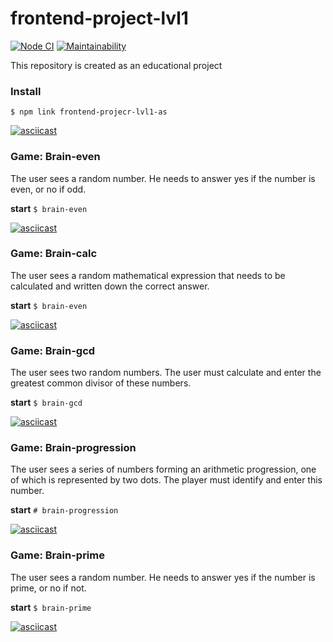 # frontend-project-lvl1

[![Node CI](https://github.com/asalex04/frontend-project-lvl1/workflows/Node%20CI/badge.svg)](https://github.com/asalex04/frontend-project-lvl1/actions)
[![Maintainability](https://api.codeclimate.com/v1/badges/a99a88d28ad37a79dbf6/maintainability)](https://codeclimate.com/github/codeclimate/codeclimate/maintainability)

This repository is created as an educational project

### Install
```$ npm link frontend-projecr-lvl1-as```

[![asciicast](https://asciinema.org/a/ZSO3SQ6saS0nxaHPkrTiXrtkD.svg)](https://asciinema.org/a/ZSO3SQ6saS0nxaHPkrTiXrtkD)

### Game: Brain-even
The user sees a random number. He needs to answer yes if the number is even, or no if odd.

**start** 
```$ brain-even```

[![asciicast](https://asciinema.org/a/eo532CGIkM2phULhgOGJ5tyBs.svg)](https://asciinema.org/a/eo532CGIkM2phULhgOGJ5tyBs)

### Game: Brain-calc
The user sees a random mathematical expression that needs to be calculated and written down the correct answer.

**start** 
```$ brain-even```

[![asciicast](https://asciinema.org/a/n3jdvNcVLvleoptCZOly3blaU.svg)](https://asciinema.org/a/n3jdvNcVLvleoptCZOly3blaU)

### Game: Brain-gcd
The user sees two random numbers. The user must calculate and enter the greatest common divisor of these numbers.

**start**
```$ brain-gcd```

[![asciicast](https://asciinema.org/a/DnHdnUqmZOZcp3BeDUl95sL9p.svg)](https://asciinema.org/a/DnHdnUqmZOZcp3BeDUl95sL9p)

### Game: Brain-progression
The user sees a series of numbers forming an arithmetic progression, one of which is represented by two dots. The player must identify and enter this number.

**start**
```# brain-progression```

[![asciicast](https://asciinema.org/a/BoRGHUjdzCfd8BU1zUppobm06.svg)](https://asciinema.org/a/BoRGHUjdzCfd8BU1zUppobm06)

### Game: Brain-prime
The user sees a random number. He needs to answer yes if the number is prime, or no if not.

**start**
```$ brain-prime```

[![asciicast](https://asciinema.org/a/TeCJhNuJtUKx3rvKnDgrvKeS6.svg)](https://asciinema.org/a/TeCJhNuJtUKx3rvKnDgrvKeS6)
